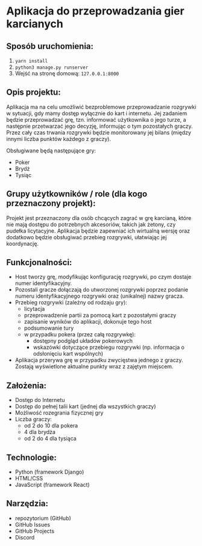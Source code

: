 # Aplikacja do przeprowadzania gier karcianych

## Sposób uruchomienia:

1. ` yarn install `
2. ` python3 manage.py runserver `
3. Wejść na stronę domową: ` 127.0.0.1:8000 `

## Opis projektu:
  Aplikacja ma na celu umożliwić bezproblemowe przeprowadzanie rozgrywki w sytuacji, gdy mamy dostęp wyłącznie do kart i internetu. Jej zadaniem będzie przeprowadzać grę, tzn. informować użytkownika o jego turze, a następnie przetwarzać jego decyzję, informując o tym pozostałych graczy. Przez cały czas trwania rozgrywki będzie monitorowany jej bilans (między innymi liczba punktów każdego z graczy).

  Obsługiwane będą następujące gry:
* Poker
* Brydż
* Tysiąc
## Grupy użytkowników / role (dla kogo przeznaczony projekt):
Projekt jest przeznaczony dla osób chcących zagrać w grę karcianą, które nie mają dostępu do potrzebnych akcesoriów, takich jak żetony, czy pudełka licytacyjne. Aplikacja będzie zapewniać ich wirtualną wersję oraz dodatkowo będzie obsługiwać przebieg rozgrywki, ułatwiając jej koordynację.
## Funkcjonalności:
* Host tworzy grę, modyfikując konfigurację rozgrywki, po czym dostaje numer identyfikacyjny.
* Pozostali gracze dołączają do utworzonej rozgrywki poprzez podanie numeru identyfikacyjnego rozgrywki oraz (unikalnej) nazwy gracza.
* Przebieg rozgrywki (zależny od rodzaju gry):
  * licytacja
  * przeprowadzenie partii za pomocą kart z pozostałymi graczy
  * zapisanie wyników do aplikacji, dokonuje tego host
  * podsumowanie tury
  * w przypadku pokera  (przez całą rozgrywkę):
    * dostępny podgląd układów pokerowych
    * wskazówki dotyczące przebiegu rozgrywki (np. informacja o odsłonięciu kart wspólnych)
* Aplikacja przerywa grę w przypadku zwycięstwa jednego z graczy. Zostają wyświetlone aktualne punkty wraz z zajętym miejscem.
## Założenia:
* Dostęp do Internetu
* Dostęp do pełnej talii kart (jednej dla wszystkich graczy)
* Możliwość rozegrania fizycznej gry
* Liczba graczy:
  * od 2 do 10 dla pokera
  * 4 dla brydża
  * od 2 do 4 dla tysiąca 
## Technologie:
* Python (framework Django)
* HTML/CSS
* JavaScript (framework React)
## Narzędzia:
* repozytorium (GitHub)
* GitHub Issues
* GitHub Projects
* Discord
